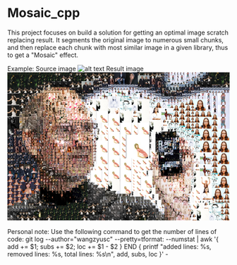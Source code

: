 # Mosaic_cpp
This project focuses on build a solution for getting an optimal image scratch replacing result. It segments the original image to numerous small chunks, and then replace each chunk with most similar image in a given library, thus to get a "Mosaic" effect.

Example:
Source image
![alt text](http://static3.businessinsider.com/image/58586374ca7f0cfd788b4c6c/apple-is-losing-its-focus-again--and-this-time-theres-no-steve-jobs-coming-to-the-rescue.jpg)
Result image
![alt text](https://github.com/wangzyusc/Mosaic_cpp/blob/master/jobs_mosaic_initial_result.png)

Personal note:
Use the following command to get the number of lines of code:
git log --author="wangzyusc" --pretty=tformat: --numstat | awk '{ add += $1; subs += $2; loc += $1 - $2 } END { printf "added lines: %s, removed lines: %s, total lines: %s\n", add, subs, loc }' -
